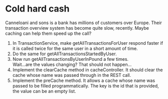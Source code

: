 # Cold hard cash

Canneloani and sons is a bank has millions of customers over Europe. 
Their transaction overview system has become quite slow, recently.
Maybe caching can help them speed up the call?

1. In TransactionService, make getAllTransactionsForUser respond faster if it is called twice for the same user in a short amount of time.
2. Do the same for getAllTransactionsStartedByUser.
3. Now run getAllTransactionsByUserInPound a few times. <br /> 
Wait...are the values changing?
That should not happen...
4. Implement the clearCache method in cacheController. 
It should clear the cache whose name was passed through in the REST call. 
5. Implement the preCache method. 
It allows a cache whose name was passed to be filled programmatically. 
The key is the id that is provided, the value can be an empty list.